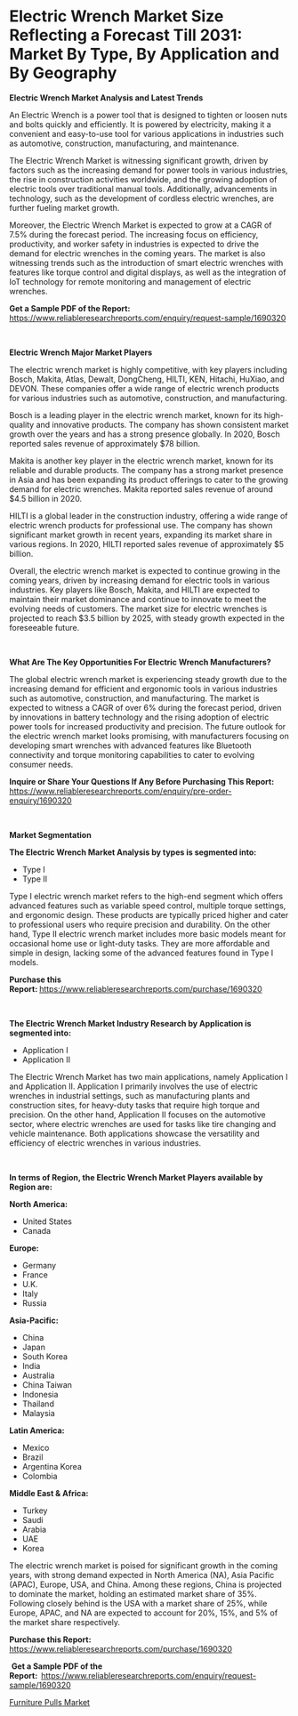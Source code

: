 <p><h1>Electric Wrench Market Size Reflecting a Forecast Till 2031: Market By Type, By Application and By Geography</h1></p><p><strong>Electric Wrench Market Analysis and Latest Trends</strong></p>
<p><p>An Electric Wrench is a power tool that is designed to tighten or loosen nuts and bolts quickly and efficiently. It is powered by electricity, making it a convenient and easy-to-use tool for various applications in industries such as automotive, construction, manufacturing, and maintenance.</p><p>The Electric Wrench Market is witnessing significant growth, driven by factors such as the increasing demand for power tools in various industries, the rise in construction activities worldwide, and the growing adoption of electric tools over traditional manual tools. Additionally, advancements in technology, such as the development of cordless electric wrenches, are further fueling market growth.</p><p>Moreover, the Electric Wrench Market is expected to grow at a CAGR of 7.5% during the forecast period. The increasing focus on efficiency, productivity, and worker safety in industries is expected to drive the demand for electric wrenches in the coming years. The market is also witnessing trends such as the introduction of smart electric wrenches with features like torque control and digital displays, as well as the integration of IoT technology for remote monitoring and management of electric wrenches.</p></p>
<p><strong>Get a Sample PDF of the Report:&nbsp;</strong> <a href="https://www.reliableresearchreports.com/enquiry/request-sample/1690320">https://www.reliableresearchreports.com/enquiry/request-sample/1690320</a></p>
<p>&nbsp;</p>
<p><strong>Electric Wrench Major Market Players</strong></p>
<p><p>The electric wrench market is highly competitive, with key players including Bosch, Makita, Atlas, Dewalt, DongCheng, HILTI, KEN, Hitachi, HuXiao, and DEVON. These companies offer a wide range of electric wrench products for various industries such as automotive, construction, and manufacturing.</p><p>Bosch is a leading player in the electric wrench market, known for its high-quality and innovative products. The company has shown consistent market growth over the years and has a strong presence globally. In 2020, Bosch reported sales revenue of approximately $78 billion.</p><p>Makita is another key player in the electric wrench market, known for its reliable and durable products. The company has a strong market presence in Asia and has been expanding its product offerings to cater to the growing demand for electric wrenches. Makita reported sales revenue of around $4.5 billion in 2020.</p><p>HILTI is a global leader in the construction industry, offering a wide range of electric wrench products for professional use. The company has shown significant market growth in recent years, expanding its market share in various regions. In 2020, HILTI reported sales revenue of approximately $5 billion.</p><p>Overall, the electric wrench market is expected to continue growing in the coming years, driven by increasing demand for electric tools in various industries. Key players like Bosch, Makita, and HILTI are expected to maintain their market dominance and continue to innovate to meet the evolving needs of customers. The market size for electric wrenches is projected to reach $3.5 billion by 2025, with steady growth expected in the foreseeable future.</p></p>
<p>&nbsp;</p>
<p><strong>What Are The Key Opportunities For Electric Wrench Manufacturers?</strong></p>
<p><p>The global electric wrench market is experiencing steady growth due to the increasing demand for efficient and ergonomic tools in various industries such as automotive, construction, and manufacturing. The market is expected to witness a CAGR of over 6% during the forecast period, driven by innovations in battery technology and the rising adoption of electric power tools for increased productivity and precision. The future outlook for the electric wrench market looks promising, with manufacturers focusing on developing smart wrenches with advanced features like Bluetooth connectivity and torque monitoring capabilities to cater to evolving consumer needs.</p></p>
<p><strong>Inquire or Share Your Questions If Any Before Purchasing This Report:</strong> <a href="https://www.reliableresearchreports.com/enquiry/pre-order-enquiry/1690320">https://www.reliableresearchreports.com/enquiry/pre-order-enquiry/1690320</a></p>
<p>&nbsp;</p>
<p><strong>Market Segmentation</strong></p>
<p><strong>The Electric Wrench Market Analysis by types is segmented into:</strong></p>
<p><ul><li>Type I</li><li>Type II</li></ul></p>
<p><p>Type I electric wrench market refers to the high-end segment which offers advanced features such as variable speed control, multiple torque settings, and ergonomic design. These products are typically priced higher and cater to professional users who require precision and durability. On the other hand, Type II electric wrench market includes more basic models meant for occasional home use or light-duty tasks. They are more affordable and simple in design, lacking some of the advanced features found in Type I models.</p></p>
<p><strong>Purchase this Report:&nbsp;</strong><a href="https://www.reliableresearchreports.com/purchase/1690320">https://www.reliableresearchreports.com/purchase/1690320</a></p>
<p>&nbsp;</p>
<p><strong>The Electric Wrench Market Industry Research by Application is segmented into:</strong></p>
<p><ul><li>Application I</li><li>Application II</li></ul></p>
<p><p>The Electric Wrench Market has two main applications, namely Application I and Application II. Application I primarily involves the use of electric wrenches in industrial settings, such as manufacturing plants and construction sites, for heavy-duty tasks that require high torque and precision. On the other hand, Application II focuses on the automotive sector, where electric wrenches are used for tasks like tire changing and vehicle maintenance. Both applications showcase the versatility and efficiency of electric wrenches in various industries.</p></p>
<p>&nbsp;</p>
<p><strong>In terms of Region, the Electric Wrench Market Players available by Region are:</strong></p>
<p>
    <p> <strong> North America: </strong>
        <ul>
            <li>United States</li>
            <li>Canada</li>
        </ul>
        </p> 
    <p> <strong> Europe: </strong>
        <ul>
            <li>Germany</li>
            <li>France</li>
            <li>U.K.</li>
            <li>Italy</li>
            <li>Russia</li>
        </ul>
        </p> 
    <p> <strong> Asia-Pacific: </strong>
        <ul>
            <li>China</li>
            <li>Japan</li>
            <li>South Korea</li>
            <li>India</li>
            <li>Australia</li>
            <li>China Taiwan</li>
            <li>Indonesia</li>
            <li>Thailand</li>
            <li>Malaysia</li>
        </ul>
        </p> 
    <p> <strong> Latin America: </strong>
        <ul>
            <li>Mexico</li>
            <li>Brazil</li>
            <li>Argentina Korea</li>
            <li>Colombia</li>
        </ul>
        </p> 
    <p> <strong> Middle East & Africa: </strong>
        <ul>
            <li>Turkey</li>
            <li>Saudi</li>
            <li>Arabia</li>
            <li>UAE</li>
            <li>Korea</li>
        </ul>
    </p>
    </p>
<p><p>The electric wrench market is poised for significant growth in the coming years, with strong demand expected in North America (NA), Asia Pacific (APAC), Europe, USA, and China. Among these regions, China is projected to dominate the market, holding an estimated market share of 35%. Following closely behind is the USA with a market share of 25%, while Europe, APAC, and NA are expected to account for 20%, 15%, and 5% of the market share respectively.</p></p>
<p><strong>Purchase this Report: </strong><a href="https://www.reliableresearchreports.com/purchase/1690320">https://www.reliableresearchreports.com/purchase/1690320</a></p>
<p>&nbsp;<strong>Get a Sample PDF of the Report:&nbsp;&nbsp;</strong><a href="https://www.reliableresearchreports.com/enquiry/request-sample/1690320">https://www.reliableresearchreports.com/enquiry/request-sample/1690320</a></p>
<p><strong></strong></p>
<p><p><a href="https://github.com/yemakinde/Market-Research-Report-List-1/blob/main/furniture-pulls-market.md">Furniture Pulls Market</a></p></p>